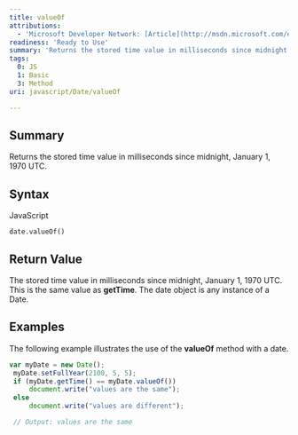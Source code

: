 ```yaml
---
title: valueOf
attributions:
  - 'Microsoft Developer Network: [Article](http://msdn.microsoft.com/en-us/library/ie/jj155184(v=vs.94).aspx)'
readiness: 'Ready to Use'
summary: 'Returns the stored time value in milliseconds since midnight, January 1, 1970 UTC.'
tags:
  0: JS
  1: Basic
  3: Method
uri: javascript/Date/valueOf

---
```

## Summary

Returns the stored time value in milliseconds since midnight, January 1, 1970 UTC.

## Syntax

<span class="language">JavaScript</span>

    date.valueOf()

## Return Value

The stored time value in milliseconds since midnight, January 1, 1970 UTC. This is the same value as **getTime**. The date object is any instance of a Date.

## Examples

The following example illustrates the use of the **valueOf** method with a date.

``` js
var myDate = new Date();
 myDate.setFullYear(2100, 5, 5);
 if (myDate.getTime() == myDate.valueOf())
     document.write("values are the same");
 else
     document.write("values are different");

 // Output: values are the same
```

